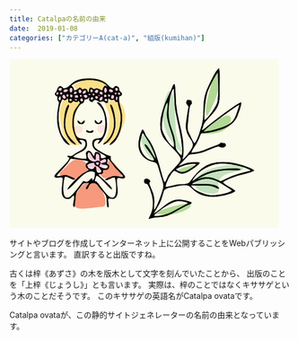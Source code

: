 ```yaml
---
title: Catalpaの名前の由来
date:  2019-01-08
categories: ["カテゴリーA(cat-a)", "組版(kumihan)"]
---
```


![](thumbnail.png)

サイトやブログを作成してインターネット上に公開することをWebパブリッシングと言います。
直訳すると出版ですね。

古くは梓《あずさ》の木を版木として文字を刻んでいたことから、
出版のことを「上梓《じょうし》」とも言います。
実際は、梓のことではなくキササゲという木のことだそうです。
このキササゲの英語名がCatalpa ovataです。

Catalpa ovataが、この静的サイトジェネレーターの名前の由来となっています。
